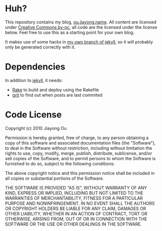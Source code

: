 # Huh?

This repository contains my blog, [ou.jiayong.name][]. All content are licensed under [Creative Commons by-nc][cc-by-nc], all code are the licensed under the license below. Feel free to use this as a starting point for your own blog.

 [ou.jiayong.name]: http://ou.jiayong.name/
 [cc-by-nc]: http://creativecommons.org/licenses/by-nc/2.5/ch/

It makes use of some hacks in [my own branch of jekyll][jou-jekyll], so it will probably only be generated correctly with it.

 [jou-jekyll]: http://github.com/jou/jekyll

# Dependencies

In addition to [jekyll][jou-jekyll], it needs:

 *  [Rake][] to build and deploy using the Rakefile
 *  [grit][] to find out when posts are last commited

[Rake]: http://rake.rubyforge.org/
[grit]: http://github.com/mojombo/grit

# Code License

Copyright (c) 2010 Jiayong Ou

Permission is hereby granted, free of charge, to any person
obtaining a copy of this software and associated documentation
files (the "Software"), to deal in the Software without
restriction, including without limitation the rights to use,
copy, modify, merge, publish, distribute, sublicense, and/or sell
copies of the Software, and to permit persons to whom the
Software is furnished to do so, subject to the following
conditions:

The above copyright notice and this permission notice shall be
included in all copies or substantial portions of the Software.

THE SOFTWARE IS PROVIDED "AS IS", WITHOUT WARRANTY OF ANY KIND,
EXPRESS OR IMPLIED, INCLUDING BUT NOT LIMITED TO THE WARRANTIES
OF MERCHANTABILITY, FITNESS FOR A PARTICULAR PURPOSE AND
NONINFRINGEMENT. IN NO EVENT SHALL THE AUTHORS OR COPYRIGHT
HOLDERS BE LIABLE FOR ANY CLAIM, DAMAGES OR OTHER LIABILITY,
WHETHER IN AN ACTION OF CONTRACT, TORT OR OTHERWISE, ARISING
FROM, OUT OF OR IN CONNECTION WITH THE SOFTWARE OR THE USE OR
OTHER DEALINGS IN THE SOFTWARE.
